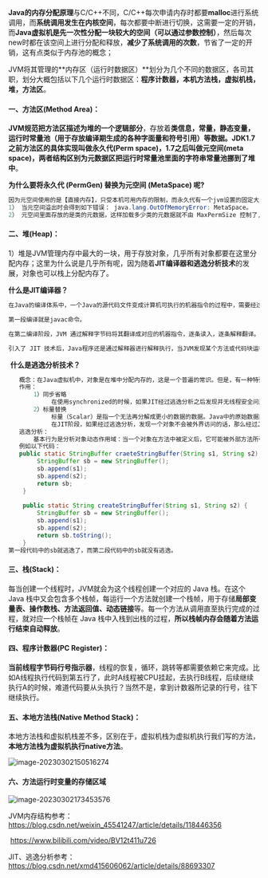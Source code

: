 **Java的内存分配原理**与C/C++不同，C/C++每次申请内存时都要**malloc**进行系统调用，而**系统调用发生在内核空间**，每次都要中断进行切换，这需要一定的开销，而**Java虚拟机是先一次性分配一块较大的空间（可以通过参数控制）**，然后每次new时都在该空间上进行分配和释放，**减少了系统调用的次数**，节省了一定的开销，这有点类似于内存池的概念；

JVM将其管理的**内存区（运行时数据区）**划分为几个不同的数据区，各司其职，划分大概包括以下几个运行时数据区：**程序计数器，本机方法栈，虚拟机栈，堆，方法区**。

#### 一、方法区(Method Area)：

**JVM规范把方法区描述为堆的一个逻辑部分**，存放着**类信息，常量，静态变量，运行时常量池（用于存放编译期生成的各种字面量和符号引用）**等数据。JDK1.7之前方法区的具体实现叫做永久代(Perm space)，1.7之后叫做元空间(meta space)，两者结构区别为**元数据区把运行时常量池里面的字符串常量池挪到了堆中**。

**为什么要将永久代 (PermGen) 替换为元空间 (MetaSpace) 呢?**

~~~java
因为元空间使用的是【直接内存】，只受本机可用内存的限制，而永久代有一个jvm设置的固定大小上限，无法进行调整。虽然元空间仍旧可能溢出，但是比原来出现的几率会更小。
1） 当元空间溢出时会得到如下错误： java.lang.OutOfMemoryError: MetaSpace。
2） 元空间里面存放的是类的元数据，这样加载多少类的元数据就不由 MaxPermSize 控制了, 而由系统的实际可用空间来控制，这样能加载的类就更多了。
~~~

#### 二、堆(Heap)：

1）堆是JVM管理内存中最大的一块，用于存放对象，几乎所有对象都要在这里分配内存；这里为什么说是几乎所有呢，因为随着**JIT编译器和逃逸分析技术**的发展，对象也可以栈上分配内存了。

**什么是JIT编译器？**

~~~java
在Java的编译体系中，一个Java的源代码文件变成计算机可执行的机器指令的过程中，需要经过两段编译，第一段是把.java文件转换成.class文件。第二段编译是把.class转换成机器指令的过程。

第一段编译就是javac命令。

在第二编译阶段，JVM 通过解释字节码将其翻译成对应的机器指令，逐条读入，逐条解释翻译。很显然，经过解释执行，其执行速度必然会比可执行的二进制字节码程序慢很多。这就是传统的JVM的解释器（Interpreter）的功能。为了解决这种效率问题，引入了 JIT（即时编译） 技术。

引入了 JIT 技术后，Java程序还是通过解释器进行解释执行，当JVM发现某个方法或代码块运行特别频繁的时候，就会认为这是“热点代码”（Hot Spot Code)。然后JIT会把部分“热点代码”翻译成本地机器相关的机器码，并进行优化，然后再把翻译后的机器码缓存起来，以备下次使用。
~~~

​		**什么是逃逸分析技术？**

~~~java
   概念：在Java虚拟机中，对象是在堆中分配内存的，这是一个普遍的常识。但是，有一种特殊情况，那就是如果经过逃逸分析后发现，一个对象并没有逃逸出方法的话，那么就可能被优化成栈上分配。这样就无需在堆上分配内存，也无须进行垃圾回收了。逃逸分析并不成熟。
   作用：
       1）同步省略
       		在使用synchronized的时候，如果JIT经过逃逸分析之后发现并无线程安全问题的话，就会做同步省略，也叫**锁消除**。
       2）标量替换
       		标量（Scalar）是指一个无法再分解成更小的数据的数据。Java中的原始数据类型就是标量。相对的，那些还可以分解的数据叫做聚合量（Aggregate），Java中的对象就是聚合量，因为他可以分解成其他聚合量和标量。
			在JIT阶段，如果经过逃逸分析，发现一个对象不会被外界访问的话，那么经过JIT优化，就会把这个对象拆解成若干个其中包含的若干个成员变量来代替。这个过程就是标量替换。
   逃逸分析：
       基本行为是分析对象动态作用域：当一个对象在方法中被定义后，它可能被外部方法所引用，例如作为调用参数传递到其他地方中，称为方法逃逸。
   例如以下代码：
   public static StringBuffer craeteStringBuffer(String s1, String s2) {
    	StringBuffer sb = new StringBuffer();
    	sb.append(s1);
    	sb.append(s2);
    	return sb;
	}
 
	public static String createStringBuffer(String s1, String s2) {
    	StringBuffer sb = new StringBuffer();
    	sb.append(s1);
    	sb.append(s2);
    	return sb.toString();
	}
第一段代码中的sb就逃逸了，而第二段代码中的sb就没有逃逸。
~~~

#### 三、栈(Stack)：

每当创建一个线程时，JVM就会为这个线程创建一个对应的 Java 栈。在这个 Java 栈中又会包含多个栈帧，每运行一个方法就创建一个栈帧，用于存储**局部变量表、操作数栈、方法返回值、动态链接**等。每一个方法从调用直至执行完成的过程，就对应一个栈帧在 Java 栈中入栈到出栈的过程，**所以栈帧内存会随着方法运行结束自动释放**。

#### 四、程序计数器(PC Register)：

**当前线程字节码行号指示器**，线程的恢复，循环，跳转等都需要依赖它来完成。比如A线程执行代码到第五行了，此时A线程被CPU挂起，去执行B线程，后续继续执行A的时候，难道代码要从头执行？当然不是，拿到计数器所记录的行号，往下继续执行。

#### 五、本地方法栈(Native Method Stack)：

本地方法栈和虚拟机栈差不多，区别在于，虚拟机栈为虚拟机执行我们写的方法，**本地方法栈为虚拟机执行native方法**。

![image-20230302150516274](https://springboot-vue-blog.oss-cn-hangzhou.aliyuncs.com/img-for-typora/image-20230302150516274.png)

#### 六、方法运行时变量的存储区域

![image-20230302173453576](https://springboot-vue-blog.oss-cn-hangzhou.aliyuncs.com/img-for-typora/image-20230302173453576.png)





JVM内存结构参考：https://blog.csdn.net/weixin_45541247/article/details/118446356

​							  	https://www.bilibili.com/video/BV12t411u726

JIT、逃逸分析参考：https://blog.csdn.net/xmd415606062/article/details/88693307
